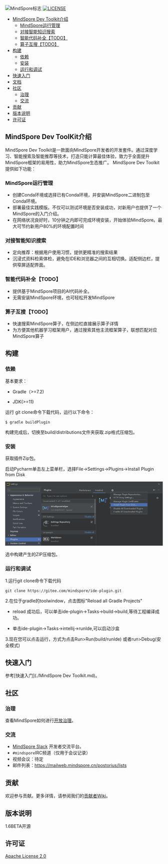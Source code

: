 ![MindSpore标志](https://gitee.com/mindspore/mindspore/raw/master/docs/MindSpore-logo.png "MindSpore logo")
[![LICENSE](https://img.shields.io/github/license/mindspore-ai/mindspore.svg?style=flat-square)](https://github.com/mindspore-ai/mindspore/blob/master/LICENSE)



<!-- TOC -->

- [MindSpore Dev Toolkit介绍](#mindspore-dev-toolkit-介绍)
    - [MindSpore运行管理](#MindSpore运行管理)
    - [对接智能知识搜索](#对接智能知识搜索)
    - [智能代码补全【TODO】](#智能代码补全【TODO】)
    - [算子互搜【TODO】](#算子互搜【TODO】)
- [构建](#构建)
    - [依赖](#依赖)
    - [安装](#安装)
    - [运行和调试](#运行和调试) 
- [快速入门](#快速入门)
- [文档](#文档)
- [社区](#社区)
    - [治理](#治理)
    - [交流](#交流)
- [贡献](#贡献)
- [版本说明](#版本说明)
- [许可证](#许可证)

<!-- /TOC -->

## MindSpore Dev ToolKit介绍

MindSpore Dev Toolkit是一款面向MindSpore开发者的开发套件。通过深度学习、智能搜索及智能推荐等技术，打造只能计算最佳体验，致力于全面提升MindSpore框架的易用性，助力MindSpore生态推广。 MindSpore Dev Toolkit提供如下功能：

### MindSpore运行管理
* 创建Conda环境或选择已有Conda环境，并安装MindSpore二进制包至Conda环境。
* 部署最佳实践模版。不仅可以测试环境是否安装成功，对新用户也提供了一个MindSpore的入门介绍。
* 在网络状况良好时，10分钟之内即可完成环境安装，开始体验MindSpore。最大可节约新用户80%的环境配置时间

### 对接智能知识搜索
* 定向推荐：根据用户使用习惯，提供更精准的搜索结果
* 沉浸式资料检索体检，避免在IDE和浏览器之间的互相切换。适配侧边栏，提供窄屏适配界面。

### 智能代码补全【TODO】
* 提供基于MindSpore项目的AI代码补全。
* 无需安装MindSpore环境，也可轻松开发MindSpore

### 算子互搜【TODO】
* 快速搜索MindSpore算子，在侧边栏直接展示算子详情
* 为方便其他机器学习框架用户，通过搜索其他主流框架算子，联想匹配对应MindSpore算子


## 构建

### 依赖

基本要求：

* Gradle（>=7.2)

* JDK(>=11)

运行 git clone命令下载代码，运行以下命令：

  ```
$ gradle buildPlugin
  ```

构建完成后，切换至build/distributions文件夹获取.zip格式压缩包。

### 安装

获取插件Zip包。

启动Pycharm单击左上菜单栏，选择File->Settings->Plugins->Install Plugin from Disk

![image-20211223175637989](./images/image-20211223175637989.png)

选中构建产生的ZIP压缩包。


### 运行和调试

1.运行git clone命令下载代码

```
git clone https://gitee.com/mindspore/ide-plugin.git
```

2.在位于gradle的toolwindow，点击图标"Reload all Gradle Projects"

* reload 成功后，可以单击ide-plugin->Tasks->build->build,等待工程编译成功。

* 单击ide-plugin->Tasks->intellij->runIde,可以启动沙盒

3.现在您可以点击运行，方式为点击Run>Run(build/runIde) 或者run>Debug(安全模式)

## 快速入门

参考[快速入门](./MindSpore Dev Toolkit.md)。

## 社区

### 治理

查看MindSpore如何进行[开放治理](https://gitee.com/mindspore/community/blob/master/governance.md)。

### 交流

- [MindSpore Slack](https://join.slack.com/t/mindspore/shared_invite/zt-dgk65rli-3ex4xvS4wHX7UDmsQmfu8w) 开发者交流平台。
- `#mindspore`IRC频道（仅用于会议记录）
- 视频会议：待定
- 邮件列表：<https://mailweb.mindspore.cn/postorius/lists>

## 贡献

欢迎参与贡献。更多详情，请参阅我们的[贡献者Wiki](https://gitee.com/mindspore/mindspore/blob/master/CONTRIBUTING.md)。

## 版本说明

1.6BETA开源

## 许可证

[Apache License 2.0](https://gitee.com/mindspore/mindspore#/mindspore/mindspore/blob/master/LICENSE)
